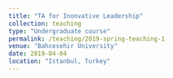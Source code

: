 ```yaml
---
title: "TA for Inonvative Leadership"
collection: teaching
type: "Undergraduate course"
permalink: /teaching/2019-spring-teaching-1
venue: "Bahcesehir University"
date: 2019-04-04
location: "Istanbul, Turkey"
---
```

